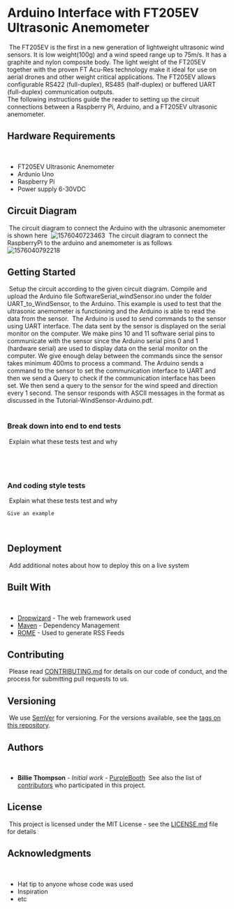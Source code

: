# Arduino Interface with FT205EV Ultrasonic Anemometer
​
The FT205EV is the first in a new generation of lightweight ultrasonic wind sensors. It is low weight(100g) and a wind speed range up to 75m/s. It has a graphite and nylon composite body. The light weight of the FT205EV together with the proven FT Acu-Res technology make it ideal for use on aerial drones and other weight critical applications. The FT205EV allows configurable RS422 (full-duplex), RS485 (half-duplex) or buffered UART (full-duplex) communication outputs.  
​
The following instructions guide the reader to setting up the circuit connections between a Raspberry Pi, Arduino, and a FT205EV ultrasonic anemometer. 
​
## Hardware Requirements
​
- FT205EV Ultrasonic Anemometer
- Ardunio Uno
- Raspberry Pi
- Power supply 6-30VDC
​
​
​
## Circuit Diagram
​
The circuit diagram to connect the Arduino with the ultrasonic anemometer is shown here
​
![1576040723463](C:\Users\deepa\AppData\Roaming\Typora\typora-user-images\1576040723463.png)
​
The circuit diagram to connect the RaspberryPi to the arduino and anemometer is as follows
​
![1576040792218](C:\Users\deepa\AppData\Roaming\Typora\typora-user-images\1576040792218.png)
​
​
​
## Getting Started
​
Setup the circuit according to the given circuit diagram. Compile and upload the Arduino file SoftwareSerial_windSensor.ino  under the folder UART_to_WindSensor, to the Arduino. This example is used to test that the ultrasonic anemometer is functioning and the Arduino is able to read the data from the sensor. 
​
The Arduino is used to send commands to the sensor using UART interface. The data sent by the sensor is displayed on the serial monitor on the computer. We make pins 10 and 11 software serial pins to communicate with the sensor since the Arduino serial pins 0 and 1 (hardware serial) are used to display data on the serial monitor on the computer. We give enough delay between the commands since the sensor takes minimum 400ms to process a command. The Arduino sends a command to the sensor to set the communication interface to UART and then we send a Query to check if the communication interface has been set. We then send a query to the sensor for the wind speed and direction every 1 second. The sensor responds with ASCII messages in the format as discussed in the Tutorial-WindSensor-Arduino.pdf.   
​
### Break down into end to end tests
​
Explain what these tests test and why
​
```
​
```
​
### And coding style tests
​
Explain what these tests test and why
​
```
Give an example
```
​
## Deployment
​
Add additional notes about how to deploy this on a live system
​
## Built With
​
* [Dropwizard](http://www.dropwizard.io/1.0.2/docs/) - The web framework used
* [Maven](https://maven.apache.org/) - Dependency Management
* [ROME](https://rometools.github.io/rome/) - Used to generate RSS Feeds
​
## Contributing
​
Please read [CONTRIBUTING.md](https://gist.github.com/PurpleBooth/b24679402957c63ec426) for details on our code of conduct, and the process for submitting pull requests to us.
​
## Versioning
​
We use [SemVer](http://semver.org/) for versioning. For the versions available, see the [tags on this repository](https://github.com/your/project/tags). 
​
## Authors
​
* **Billie Thompson** - *Initial work* - [PurpleBooth](https://github.com/PurpleBooth)
​
See also the list of [contributors](https://github.com/your/project/contributors) who participated in this project.
​
## License
​
This project is licensed under the MIT License - see the [LICENSE.md](LICENSE.md) file for details
​
## Acknowledgments
​
* Hat tip to anyone whose code was used
* Inspiration
* etc
​
